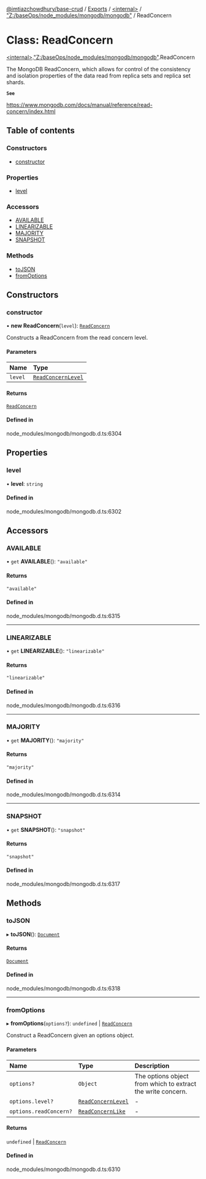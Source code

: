 [@imtiazchowdhury/base-crud](../README.md) / [Exports](../modules.md) / [\<internal\>](../modules/internal_.md) / ["Z:/baseOps/node\_modules/mongodb/mongodb"](../modules/internal_._Z__baseOps_node_modules_mongodb_mongodb_.md) / ReadConcern

# Class: ReadConcern

[\<internal\>](../modules/internal_.md).["Z:/baseOps/node\_modules/mongodb/mongodb"](../modules/internal_._Z__baseOps_node_modules_mongodb_mongodb_.md).ReadConcern

The MongoDB ReadConcern, which allows for control of the consistency and isolation properties
of the data read from replica sets and replica set shards.

**`See`**

https://www.mongodb.com/docs/manual/reference/read-concern/index.html

## Table of contents

### Constructors

- [constructor](internal_._Z__baseOps_node_modules_mongodb_mongodb_.ReadConcern.md#constructor)

### Properties

- [level](internal_._Z__baseOps_node_modules_mongodb_mongodb_.ReadConcern.md#level)

### Accessors

- [AVAILABLE](internal_._Z__baseOps_node_modules_mongodb_mongodb_.ReadConcern.md#available)
- [LINEARIZABLE](internal_._Z__baseOps_node_modules_mongodb_mongodb_.ReadConcern.md#linearizable)
- [MAJORITY](internal_._Z__baseOps_node_modules_mongodb_mongodb_.ReadConcern.md#majority)
- [SNAPSHOT](internal_._Z__baseOps_node_modules_mongodb_mongodb_.ReadConcern.md#snapshot)

### Methods

- [toJSON](internal_._Z__baseOps_node_modules_mongodb_mongodb_.ReadConcern.md#tojson)
- [fromOptions](internal_._Z__baseOps_node_modules_mongodb_mongodb_.ReadConcern.md#fromoptions)

## Constructors

### constructor

• **new ReadConcern**(`level`): [`ReadConcern`](internal_._Z__baseOps_node_modules_mongodb_mongodb_.ReadConcern.md)

Constructs a ReadConcern from the read concern level.

#### Parameters

| Name | Type |
| :------ | :------ |
| `level` | [`ReadConcernLevel`](../modules/internal_._Z__baseOps_node_modules_mongodb_mongodb_.md#readconcernlevel) |

#### Returns

[`ReadConcern`](internal_._Z__baseOps_node_modules_mongodb_mongodb_.ReadConcern.md)

#### Defined in

node_modules/mongodb/mongodb.d.ts:6304

## Properties

### level

• **level**: `string`

#### Defined in

node_modules/mongodb/mongodb.d.ts:6302

## Accessors

### AVAILABLE

• `get` **AVAILABLE**(): ``"available"``

#### Returns

``"available"``

#### Defined in

node_modules/mongodb/mongodb.d.ts:6315

___

### LINEARIZABLE

• `get` **LINEARIZABLE**(): ``"linearizable"``

#### Returns

``"linearizable"``

#### Defined in

node_modules/mongodb/mongodb.d.ts:6316

___

### MAJORITY

• `get` **MAJORITY**(): ``"majority"``

#### Returns

``"majority"``

#### Defined in

node_modules/mongodb/mongodb.d.ts:6314

___

### SNAPSHOT

• `get` **SNAPSHOT**(): ``"snapshot"``

#### Returns

``"snapshot"``

#### Defined in

node_modules/mongodb/mongodb.d.ts:6317

## Methods

### toJSON

▸ **toJSON**(): [`Document`](../interfaces/internal_.Document-1.md)

#### Returns

[`Document`](../interfaces/internal_.Document-1.md)

#### Defined in

node_modules/mongodb/mongodb.d.ts:6318

___

### fromOptions

▸ **fromOptions**(`options?`): `undefined` \| [`ReadConcern`](internal_._Z__baseOps_node_modules_mongodb_mongodb_.ReadConcern.md)

Construct a ReadConcern given an options object.

#### Parameters

| Name | Type | Description |
| :------ | :------ | :------ |
| `options?` | `Object` | The options object from which to extract the write concern. |
| `options.level?` | [`ReadConcernLevel`](../modules/internal_._Z__baseOps_node_modules_mongodb_mongodb_.md#readconcernlevel) | - |
| `options.readConcern?` | [`ReadConcernLike`](../modules/internal_._Z__baseOps_node_modules_mongodb_mongodb_.md#readconcernlike) | - |

#### Returns

`undefined` \| [`ReadConcern`](internal_._Z__baseOps_node_modules_mongodb_mongodb_.ReadConcern.md)

#### Defined in

node_modules/mongodb/mongodb.d.ts:6310
